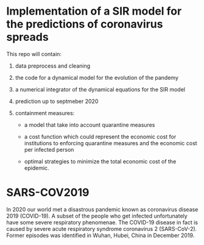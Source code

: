 # Implementation of a SIR model for the predictions of coronavirus spreads
This repo will contain:

1) data preprocess and cleaning
2) the code for a dynamical model for the evolution of the pandemy
3) a numerical integrator of the dynamical equations for the SIR model
4) prediction up to septmeber 2020
5) containment measures:

   - a model that take into account quarantine measures

   - a cost function which could represent the economic cost for institutions to enforcing quarantine measures and the economic cost per infected person

   - optimal strategies to minimize the total economic cost of the epidemic.


# SARS-COV2019

In 2020 our world met a disastrous pandemic known as coronavirus disease 2019 (COVID-19). 
A subset of the people who get infected unfortunately have some severe respiratory phenomenae. 
The COVID-19 disease in fact is caused by severe acute respiratory syndrome coronavirus 2 (SARS-CoV-2).
Former episodes was identified in Wuhan, Hubei, China in December 2019.
